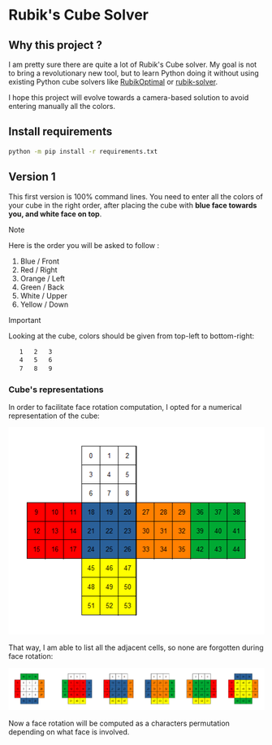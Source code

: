 # Rubik's Cube Solver

## Why this project ?

I am pretty sure there are quite a lot of Rubik's Cube solver. My goal is not to bring a revolutionary new tool, but to learn Python doing it without using existing Python cube solvers like [RubikOptimal](https://pypi.org/project/RubikOptimal/) or [rubik-solver](https://pypi.org/project/rubik-solver/).

I hope this project will evolve towards a camera-based solution to avoid entering manually all the colors.

## Install requirements

```bash
python -m pip install -r requirements.txt
```

## Version 1

This first version is 100% command lines. You need to enter all the colors of your cube in the right order, after placing the cube with **blue face towards you, and white face on top**.

>[!NOTE]
>
>Here is the order you will be asked to follow :
>
>1. Blue / Front
>2. Red / Right
>3. Orange / Left
>4. Green / Back
>5. White / Upper
>6. Yellow / Down

>[!IMPORTANT]
>
>Looking at the cube, colors should be given from top-left to bottom-right:
>
>```txt
>    1   2   3
>    4   5   6
>    7   8   9
>```

### Cube's representations

In order to facilitate face rotation computation, I opted for a numerical representation of the cube:

![Numbers of the Rubik's Cube](./2D_Cube_Numbers.png)

That way, I am able to list all the adjacent cells, so none are forgotten during face rotation:

![Adjacent Cells](./Adjacent_Cells.png)

Now a face rotation will be computed as a characters permutation depending on what face is involved.